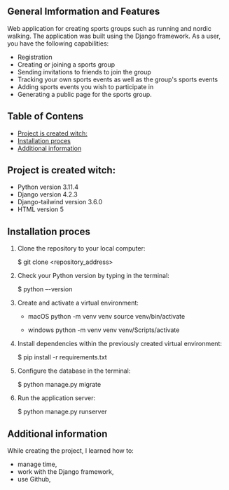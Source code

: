 ## General Imformation and Features

Web application for creating sports groups such as running and nordic walking. The application was built using the Django framework.
As a user, you have the following capabilities:

- Registration
- Creating or joining a sports group
- Sending invitations to friends to join the group
- Tracking your own sports events as well as the group's sports events
- Adding sports events you wish to participate in
- Generating a public page for the sports group.

## Table of Contens

<!-- toc -->

- [Project is created witch:](#project-is-created-witch)
- [Installation proces](#installation-proces)
- [Additional information](#additional-information)

<!-- tocstop -->

## Project is created witch:
- Python version 3.11.4
- Django version 4.2.3
- Django-tailwind version 3.6.0
- HTML version 5



## Installation proces
1. Clone the repository to your local computer:

    $ git clone <repository_address>

2. Check your Python version by typing in the terminal:

    $ python –-version 

3. Create and activate a virtual environment:

    * macOS
    python -m venv venv
    source venv/bin/activate

    * windows
    python -m venv venv
    venv/Scripts/activate


4. Install dependencies within the previously created virtual environment:

    $ pip install -r requirements.txt

5. Configure the database in the terminal:

    $ python manage.py migrate

6. Run the application server:

    $ python manage.py runserver

## Additional information


While creating the project, I learned how to:
- manage time,
- work with the Django framework,
- use Github,